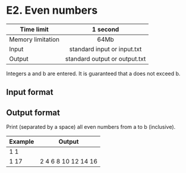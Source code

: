# E2. Even numbers


| Time limit     | 1 second           |
| ------------- |:-------------:|
|  Memory limitation   | 64Mb| 
| Input  | standard input or input.txt | 
| Output | standard output or output.txt | 

Integers a and b are entered. It is guaranteed that a does not exceed b.

## **Input format**


## **Output format**

Print (separated by a space) all even numbers from a to b (inclusive).


| Example    | Output        |
| ------------- |:-------------:|
|  1 1|  |
| 1 17 | 2 4 6 8 10 12 14 16  |


